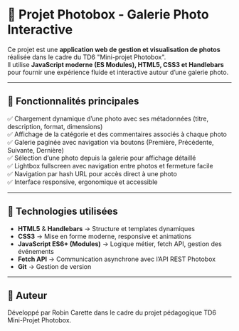 # 📸 Projet Photobox - Galerie Photo Interactive

Ce projet est une **application web de gestion et visualisation de photos** réalisée dans le cadre du TD6 "Mini-projet Photobox".  
Il utilise **JavaScript moderne (ES Modules), HTML5, CSS3 et Handlebars** pour fournir une expérience fluide et interactive autour d’une galerie photo.

---

## 🚀 Fonctionnalités principales

✅ Chargement dynamique d’une photo avec ses métadonnées (titre, description, format, dimensions)  
✅ Affichage de la catégorie et des commentaires associés à chaque photo  
✅ Galerie paginée avec navigation via boutons (Première, Précédente, Suivante, Dernière)  
✅ Sélection d’une photo depuis la galerie pour affichage détaillé  
✅ Lightbox fullscreen avec navigation entre photos et fermeture facile  
✅ Navigation par hash URL pour accès direct à une photo  
✅ Interface responsive, ergonomique et accessible

---

## 📂 Technologies utilisées

- **HTML5** & **Handlebars** → Structure et templates dynamiques  
- **CSS3** → Mise en forme moderne, responsive et animations  
- **JavaScript ES6+ (Modules)** → Logique métier, fetch API, gestion des événements  
- **Fetch API** → Communication asynchrone avec l’API REST Photobox  
- **Git** → Gestion de version

---

## 👤 Auteur

Développé par Robin Carette dans le cadre du projet pédagogique TD6 Mini-Projet Photobox.
